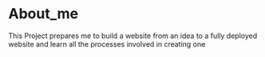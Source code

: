 # About_me
This Project prepares me to build a website from an idea to a fully deployed website and learn all the processes involved in creating one
